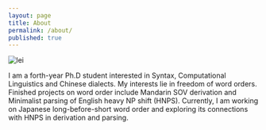 ```yaml
---
layout: page
title: About
permalink: /about/
published: true
---
```

![lei](https://res.cloudinary.com/czclmhb/image/upload/v1521513592/lei.jpg)

I am a forth-year Ph.D student interested in Syntax, Computational Linguistics and Chinese dialects. My interests lie in freedom of word orders. Finished projects on word order include Mandarin SOV derivation and Minimalist parsing of English heavy NP shift (HNPS). Currently, I am working on Japanese long-before-short word order and exploring its connections with HNPS in derivation and parsing. 